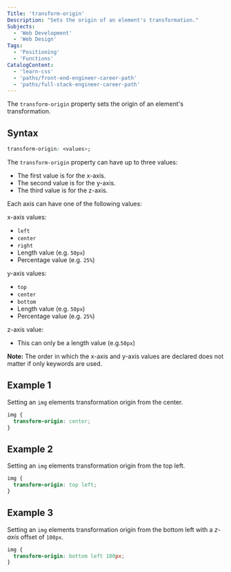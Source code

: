 ```yaml
---
Title: 'transform-origin'
Description: "Sets the origin of an element's transformation."
Subjects:
  - 'Web Development'
  - 'Web Design'
Tags:
  - 'Positioning'
  - 'Functions'
CatalogContent:
  - 'learn-css'
  - 'paths/front-end-engineer-career-path'
  - 'paths/full-stack-engineer-career-path'
---
```


The `transform-origin` property sets the origin of an element's transformation.

## Syntax

```css
transform-origin: <values>;
```

The `transform-origin` property can have up to three values:

- The first value is for the x-axis.
- The second value is for the y-axis.
- The third value is for the z-axis.

Each axis can have one of the following values:

x-axis values:

- `left`
- `center`
- `right`
- Length value (e.g. `50px`)
- Percentage value (e.g. `25%`)

y-axis values:

- `top`
- `center`
- `bottom`
- Length value (e.g. `50px`)
- Percentage value (e.g. `25%`)

z-axis value:

- This can only be a length value (e.g.`50px`)

**Note:** The order in which the x-axis and y-axis values are declared does not matter if only keywords are used.

## Example 1

Setting an `img` elements transformation origin from the center.

```css
img {
  transform-origin: center;
}
```

## Example 2

Setting an `img` elements transformation origin from the top left.

```css
img {
  transform-origin: top left;
}
```

## Example 3

Setting an `img` elements transformation origin from the bottom left with a _z-axis_ offset of `100px`.

```css
img {
  transform-origin: bottom left 100px;
}
```
